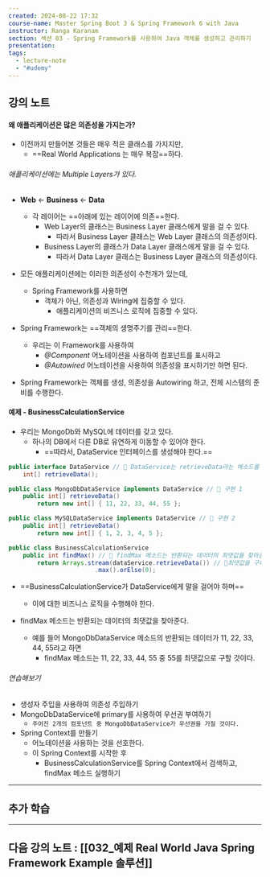 ```yaml
---
created: 2024-08-22 17:32
course-name: Master Spring Boot 3 & Spring Framework 6 with Java
instructor: Ranga Karanam
section: 섹션 03 - Spring Framework를 사용하여 Java 객체를 생성하고 관리하기
presentation: 
tags:
  - lecture-note
  - "#udemy"
---
```

## 강의 노트
#### 왜 애플리케이션은 많은 의존성을 가지는가?
- 이전까지 만들어본 것들은 매우 적은 클래스를 가지지만,
	- ==Real World Applications 는 매우 복잡==하다.
###### 애플리케이션에는 Multiple Layers가 있다.
- **Web** <- **Business** <- **Data** 
	- 각 레이어는 ==아래에 있는 레이어에 의존==한다.
		- Web Layer의 클래스는 Business Layer 클래스에게 말을 걸 수 있다. 
			- 따라서 Business Layer 클래스는 Web Layer 클래스의 의존성이다.
		- Business Layer의 클래스가 Data Layer 클래스에게 말을 걸 수 있다.
			- 따라서 Data Layer 클래스는 Business Layer 클래스의 의존성이다.

- 모든 애플리케이션에는 이러한 의존성이 수천개가 있는데,
	- Spring Framework를 사용하면
		- 객체가 아닌, 의존성과 Wiring에 집중할 수 있다.
			- 애플리케이션의 비즈니스 로직에 집중할 수 있다.

- Spring Framework는 ==객체의 생명주기를 관리==한다.
	- 우리는 이 Framework를 사용하여 
		- *@Component* 어노테이션을 사용하여 컴포넌트를 표시하고
		- *@Autowired* 어노테이션을 사용하여 의존성을 표시하기만 하면 된다.

- Spring Framework는 객체를 생성, 의존성을 Autowiring 하고, 전체 시스템의 준비를 수행한다.

#### 예제 - BusinessCalculationService
- 우리는 MongoDb와 MySQL에 데이터를 갖고 있다.
	- 하나의 DB에서 다른 DB로 유연하게 이동할 수 있어야 한다.
		- ==따라서, DataService 인터페이스를 생성해야 한다.==
```java
public interface DataService // 📌 DataService는 retrieveData라는 메소드를 포함하고 있다.
	int[] retrieveData();

public class MongoDbDataService implements DataService // 📌 구현 1
	public int[] retrieveData()
		return new int[] { 11, 22, 33, 44, 55 };

public class MySQLDataService implements DataService // 📌 구현 2
	public int[] retrieveData()
		return new int[] { 1, 2, 3, 4, 5 };

public class BusinessCalculationService
	public int findMax() // 📌 findMax 메소드는 반환되는 데이터의 최댓값을 찾아준다.
		return Arrays.stream(dataService.retrieveData()) // 📌최댓값을 구하기 위해 함수형 프로그래밍을 사용한다
						.max().orElse(0); 
```
- ==BusinessCalculationService가 DataService에게 말을 걸어야 하며==
	- 이에 대한 비즈니스 로직을 수행해야 한다.

- findMax 메소드는 반환되는 데이터의 최댓값을 찾아준다.
	- 예를 들어 MongoDbDataService 메소드의 반환되는 데이터가 11, 22, 33, 44, 55라고 하면
		- findMax 메소드는 11, 22, 33, 44, 55 중 55를 최댓값으로 구할 것이다.


###### 연습해보기
- 생성자 주입을 사용하여 의존성 주입하기
- MongoDbDataService에 primary를 사용하여 우선권 부여하기
	- `주어진 2개의 컴포넌트 중 MongoDbDataService가 우선권을 가질 것이다.`
- Spring Context를 만들기
	- 어노테이션을 사용하는 것을 선호한다.
	- 이 Spring Context를 시작한 후
		- BusinessCalculationService를 Spring Context에서 검색하고, findMax 메소드 실행하기

---
## 추가 학습


---
## 다음 강의 노트 : [[032_예제 Real World Java Spring Framework Example 솔루션]]
